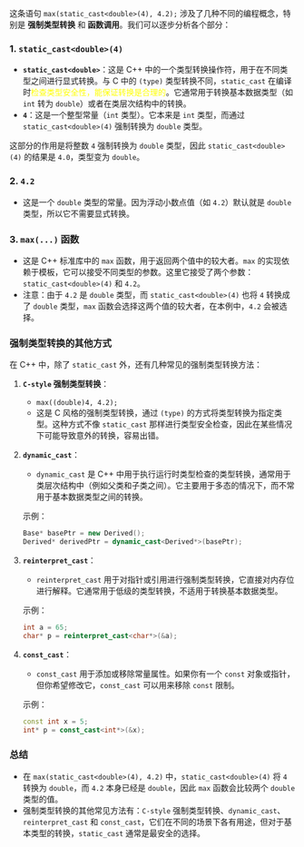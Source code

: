 这条语句
`max(static_cast<double>(4), 4.2);` 
涉及了几种不同的编程概念，特别是 **强制类型转换** 和 **函数调用**。我们可以逐步分析各个部分：

### 1. **`static_cast<double>(4)`**

- **`static_cast<double>`**：这是 C++ 中的一个类型转换操作符，用于在不同类型之间进行显式转换。与 C 中的 `(type)` 类型转换不同，`static_cast` 在编译时<font color="#ffff00">检查类型安全性，能保证转换是合理的</font>。它通常用于转换基本数据类型（如 `int` 转为 `double`）或者在类层次结构中的转换。
- **`4`**：这是一个整型常量（`int` 类型）。它本来是 `int` 类型，而通过 `static_cast<double>(4)` 强制转换为 `double` 类型。

这部分的作用是将整数 `4` 强制转换为 `double` 类型，因此 `static_cast<double>(4)` 的结果是 `4.0`，类型变为 `double`。

### 2. **`4.2`**

- 这是一个 `double` 类型的常量。因为浮动小数点值（如 `4.2`）默认就是 `double` 类型，所以它不需要显式转换。

### 3. **`max(...)` 函数**

- 这是 C++ 标准库中的 `max` 函数，用于返回两个值中的较大者。`max` 的实现依赖于模板，它可以接受不同类型的参数。这里它接受了两个参数：`static_cast<double>(4)` 和 `4.2`。
- 注意：由于 `4.2` 是 `double` 类型，而 `static_cast<double>(4)` 也将 `4` 转换成了 `double` 类型，`max` 函数会选择这两个值的较大者，在本例中，`4.2` 会被选择。

### **强制类型转换的其他方式**

在 C++ 中，除了 `static_cast` 外，还有几种常见的强制类型转换方法：

1. **`C-style` 强制类型转换**：
    
    - `max((double)4, 4.2);`
    - 这是 C 风格的强制类型转换，通过 `(type)` 的方式将类型转换为指定类型。这种方式不像 `static_cast` 那样进行类型安全检查，因此在某些情况下可能导致意外的转换，容易出错。
2. **`dynamic_cast`**：
    
    - `dynamic_cast` 是 C++ 中用于执行运行时类型检查的类型转换，通常用于类层次结构中（例如父类和子类之间）。它主要用于多态的情况下，而不常用于基本数据类型之间的转换。
    
    示例：
    
    ```cpp
    Base* basePtr = new Derived();
    Derived* derivedPtr = dynamic_cast<Derived*>(basePtr);
    ```
    
3. **`reinterpret_cast`**：
    
    - `reinterpret_cast` 用于对指针或引用进行强制类型转换，它直接对内存位进行解释。它通常用于低级的类型转换，不适用于转换基本数据类型。
    
    示例：
    
    ```cpp
    int a = 65;
    char* p = reinterpret_cast<char*>(&a);
    ```
    
4. **`const_cast`**：
    
    - `const_cast` 用于添加或移除常量属性。如果你有一个 `const` 对象或指针，但你希望修改它，`const_cast` 可以用来移除 `const` 限制。
    
    示例：
    
    ```cpp
    const int x = 5;
    int* p = const_cast<int*>(&x);
    ```
    

### 总结

- 在 `max(static_cast<double>(4), 4.2)` 中，`static_cast<double>(4)` 将 `4` 转换为 `double`，而 `4.2` 本身已经是 `double`，因此 `max` 函数会比较两个 `double` 类型的值。
- 强制类型转换的其他常见方法有：`C-style` 强制类型转换、`dynamic_cast`、`reinterpret_cast` 和 `const_cast`，它们在不同的场景下各有用途，但对于基本类型的转换，`static_cast` 通常是最安全的选择。